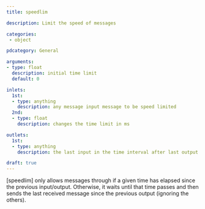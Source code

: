 ```yaml
---
title: speedlim

description: Limit the speed of messages

categories:
 - object

pdcategory: General

arguments:
- type: float
  description: initial time limit
  default: 0

inlets:
  1st:
  - type: anything
    description: any message input message to be speed limited 
  2nd:
  - type: float
    description: changes the time limit in ms

outlets:
  1st:
  - type: anything
    description: the last input in the time interval after last output

draft: true
---
```


[speedlim] only allows messages through if a given time has elapsed since the previous input/output. Otherwise, it waits until that time passes and then sends the last received message since the previous output (ignoring the others).